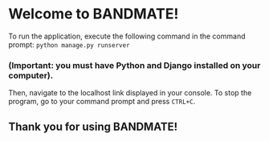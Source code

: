 # Welcome to BANDMATE!


To run the application, execute the following command in the command prompt: `python manage.py runserver` 


### (Important: you must have Python and Django installed on your computer). 


Then, navigate to the localhost link displayed in your console. To stop the program, go to your command prompt and press `CTRL+C`.

## Thank you for using BANDMATE!
